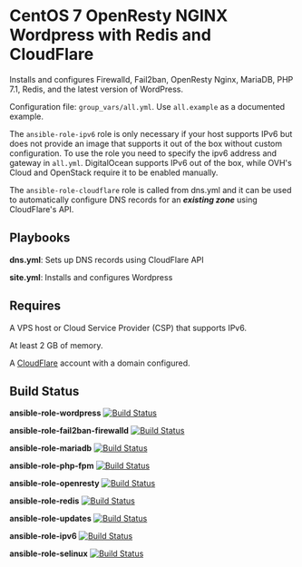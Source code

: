 CentOS 7 OpenResty NGINX Wordpress with Redis and CloudFlare
============================================================

Installs and configures Firewalld, Fail2ban, OpenResty Nginx, MariaDB, PHP 7.1, Redis, and the latest version of WordPress.


Configuration file: ```group_vars/all.yml```. Use ```all.example``` as a documented example.

The ```ansible-role-ipv6``` role is only necessary if your host supports IPv6 but does not provide an image that supports it out of the box without custom configuration. To use the role you need to specify the ipv6 address and gateway in ```all.yml```. DigitalOcean supports IPv6 out of the box, while OVH's Cloud and OpenStack require it to be enabled manually.

The ```ansible-role-cloudflare``` role is called from dns.yml and it can be used to automatically configure DNS records for an ***existing zone*** using CloudFlare's API.

Playbooks
---------

**dns.yml**: Sets up DNS records using CloudFlare API

**site.yml**: Installs and configures Wordpress

Requires
---------

A VPS host or Cloud Service Provider (CSP) that supports IPv6.

At least 2 GB of memory.

A [CloudFlare](https://www.cloudflare.com) account with a domain configured.

Build Status
------------

**ansible-role-wordpress**
[![Build Status](https://travis-ci.org/HauptJ/ansible-role-ipv6.svg?branch=master)](https://travis-ci.org/HauptJ/ansible-role-ipv6)

**ansible-role-fail2ban-firewalld**
[![Build Status](https://travis-ci.org/HauptJ/ansible-role-fail2ban-firewalld.svg?branch=master)](https://travis-ci.org/HauptJ/ansible-role-fail2ban-firewalld)

**ansible-role-mariadb**
[![Build Status](https://travis-ci.org/HauptJ/ansible-role-mariadb.svg?branch=master)](https://travis-ci.org/HauptJ/ansible-role-mariadb)

**ansible-role-php-fpm**
[![Build Status](https://travis-ci.org/HauptJ/ansible-role-php-fpm.svg?branch=master)](https://travis-ci.org/HauptJ/ansible-role-php-fpm)

**ansible-role-openresty**
[![Build Status](https://travis-ci.org/HauptJ/ansible-role-openresty.svg?branch=master)](https://travis-ci.org/HauptJ/ansible-role-openresty)

**ansible-role-redis**
[![Build Status](https://travis-ci.org/HauptJ/ansible-role-redis.svg?branch=master)](https://travis-ci.org/HauptJ/ansible-role-redis)

**ansible-role-updates**
[![Build Status](https://travis-ci.org/HauptJ/ansible-role-updates.svg?branch=master)](https://travis-ci.org/HauptJ/ansible-role-updates)

**ansible-role-ipv6**
[![Build Status](https://travis-ci.org/HauptJ/ansible-role-ipv6.svg?branch=master)](https://travis-ci.org/HauptJ/ansible-role-ipv6)

**ansible-role-selinux**
[![Build Status](https://travis-ci.org/HauptJ/ansible-role-selinux.svg?branch=master)](https://travis-ci.org/HauptJ/ansible-role-selinux)
